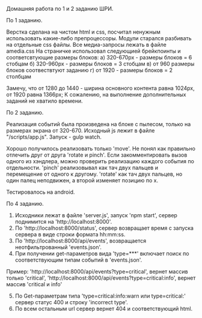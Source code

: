 Домашняя работа по 1 и 2 заданию ШРИ.

По 1 заданию.

Верстка сделана на чистом html и сss, посчитал ненужным использовать какие-либо препроцессоры.
Модули старался разбивать на отдельные css файлы. Все медиа-запросы лежать в файле amedia.css
На страничке использовал следующией брейкпоинты и соответсвтующие размеры блоков:
a) 320-670px - размеры блоков = 6 стобцам
б) 320-960px - размеры блоков = 3 стобцам
в) от 960 размеры блоков соотвествтуют заданию
г) от 1920 - размеры блоков = 2 столбцам

Замечу, что от 1280 до 1440 - ширина основного контента равна 1024px, от 1920 равна 1366px;
К сожалению, на выполнение дополнительных заданий не хватило времени.

По 2 заданию.

Реализация событий была произведена на блоке с пылесом, только на размерах экрана от 320-670.
Исходный js лежит в файле "/scripts/app.js". Запуск - gulp watch.

Хорошо получилось реализовать только 'move'. Не понял как правильно отлечить друг от друга 'rotate и pinch'. Если закомментировать вызов одного из хэндлера, можно проверить реализацию каждого события по отдельности.
'pinch' реализовывал как тач двух пальцев и перемещение от одного к другому.
'rotate' как тач двух пальцев, но один палец неподвижен, а второй изменяет позицию по x.

Тестировалось на android.


По 4 заданию.
1. Исходники лежат в файле 'server.js', запуск 'npm start', сервер поднимится на 'http://localhost:8000'.
2. По 'http://localhost:8000/status', сервер возвращает время с запуска сервера в виде строки формата hh:mm:ss.
3. По 'http://localhost:8000/api/events', возвращается неотфильтрованный 'events.json'.
4. При получении get-параметров вида 'type=***' включает поиск по соответствующим типам событий в 'events.json'.

Пример:
'http://localhost:8000/api/events?type=critical', вернет массив только 'critical',
'http://localhost:8000/api/events?type=critical:info', вернет массив 'critical и info'

5. По Get-параметрам типа 'type=critical:info:warn или type=critical:' сервер статус 400 и строку 'incorrect type'.
6. По всем остальным url сервер вернет 404 и соответствующий html.

